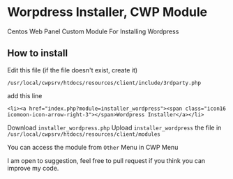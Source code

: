 # Worpdress Installer, CWP Module
Centos Web Panel Custom Module For Installing Wordpress

## How to install 
Edit this file (if the file doesn't exist, create it)

    /usr/local/cwpsrv/htdocs/resources/client/include/3rdparty.php
    
add this line

    <li><a href="index.php?module=installer_wordpress"><span class="icon16 icomoon-icon-arrow-right-3"></span>Wordpress Installer</a></li>

Download `installer_wordpress.php`
Upload `installer_wordpress` the file in `/usr/local/cwpsrv/htdocs/resources/client/modules`

You can access the module from `Other` Menu in CWP Menu

I am open to suggestion, feel free to pull request if you think you can improve my code.
